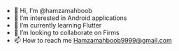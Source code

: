 - 👋 Hi, I’m @hamzamahboob
- 👀 I’m interested in Android applications
- 🌱 I’m currently learning Flutter
- 💞️ I’m looking to collaborate on Firms
- 📫 How to reach me Hamzamahboob9999@gmail.com

<!---
hamzamahboob/hamzamahboob is a ✨ special ✨ repository because its `README.md` (this file) appears on your GitHub profile.
You can click the Preview link to take a look at your changes.
--->
